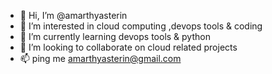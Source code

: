 - 👋 Hi, I’m @amarthyasterin
- 👀 I’m interested in cloud computing ,devops tools & coding
- 🌱 I’m currently learning devops tools & python
- 💞️ I’m looking to collaborate on cloud related projects
- 📫 ping me amarthyasterin@gmail.com

<!---
amarthyasterin/amarthyasterin is a ✨ special ✨ repository because its `README.md` (this file) appears on your GitHub profile.
You can click the Preview link to take a look at your changes.
--->
